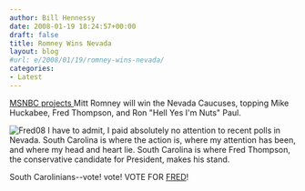 ```yaml
---
author: Bill Hennessy
date: 2008-01-19 18:24:57+00:00
draft: false
title: Romney Wins Nevada
layout: blog
#url: e/2008/01/19/romney-wins-nevada/
categories:
- Latest
---
```


[MSNBC projects ](https://www.msnbc.msn.com/id/21229219/)Mitt Romney will win the Nevada Caucuses, topping Mike Huckabee, Fred Thompson, and Ron "Hell Yes I'm Nuts" Paul.

![Fred08](https://socialnet.Fred08.com/fdtfetured.jpg)
I have to admit, I paid absolutely no attention to recent polls in Nevada. South Carolina is where the action is, where my attention has been, and where my head and heart lie. South Carolina is where Fred Thompson, the conservative candidate for President, makes his stand.

South Carolinians--vote! vote! VOTE FOR [FRED](https://www.fred08.com)!
